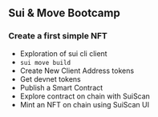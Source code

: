 ## Sui & Move Bootcamp

### Create a first simple NFT

 - Exploration of sui cli client
 - `sui move build`
 - Create New Client Address tokens
 - Get devnet tokens
 - Publish a Smart Contract
 - Explore contract on chain with SuiScan
 - Mint an NFT on chain using SuiScan UI


 